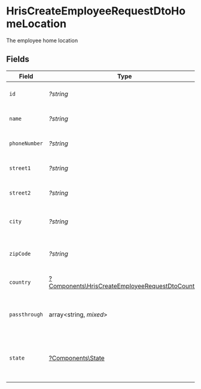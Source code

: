 # HrisCreateEmployeeRequestDtoHomeLocation

The employee home location


## Fields

| Field                                                                                                             | Type                                                                                                              | Required                                                                                                          | Description                                                                                                       | Example                                                                                                           |
| ----------------------------------------------------------------------------------------------------------------- | ----------------------------------------------------------------------------------------------------------------- | ----------------------------------------------------------------------------------------------------------------- | ----------------------------------------------------------------------------------------------------------------- | ----------------------------------------------------------------------------------------------------------------- |
| `id`                                                                                                              | *?string*                                                                                                         | :heavy_minus_sign:                                                                                                | Unique identifier                                                                                                 | 8187e5da-dc77-475e-9949-af0f1fa4e4e3                                                                              |
| `name`                                                                                                            | *?string*                                                                                                         | :heavy_minus_sign:                                                                                                | The name of the location                                                                                          | Woolsthorpe Manor                                                                                                 |
| `phoneNumber`                                                                                                     | *?string*                                                                                                         | :heavy_minus_sign:                                                                                                | The phone number of the location                                                                                  | +44 1476 860 364                                                                                                  |
| `street1`                                                                                                         | *?string*                                                                                                         | :heavy_minus_sign:                                                                                                | The first line of the address                                                                                     | Water Lane                                                                                                        |
| `street2`                                                                                                         | *?string*                                                                                                         | :heavy_minus_sign:                                                                                                | The second line of the address                                                                                    | Woolsthorpe by Colsterworth                                                                                       |
| `city`                                                                                                            | *?string*                                                                                                         | :heavy_minus_sign:                                                                                                | The city where the location is situated                                                                           | Grantham                                                                                                          |
| `zipCode`                                                                                                         | *?string*                                                                                                         | :heavy_minus_sign:                                                                                                | The ZIP code/Postal code of the location                                                                          | NG33 5NR                                                                                                          |
| `country`                                                                                                         | [?Components\HrisCreateEmployeeRequestDtoCountry](../../Models/Components/HrisCreateEmployeeRequestDtoCountry.md) | :heavy_minus_sign:                                                                                                | The country code                                                                                                  |                                                                                                                   |
| `passthrough`                                                                                                     | array<string, *mixed*>                                                                                            | :heavy_minus_sign:                                                                                                | Value to pass through to the provider                                                                             | {<br/>"other_known_names": "John Doe"<br/>}                                                                       |
| `state`                                                                                                           | [?Components\State](../../Models/Components/State.md)                                                             | :heavy_minus_sign:                                                                                                | The ISO3166-2 sub division where the location is situated                                                         | GB-LIN                                                                                                            |